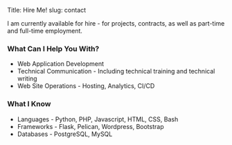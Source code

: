 Title: Hire Me!
slug: contact

I am currently available for hire - for projects, contracts, as well as part-time and full-time employment.
### What Can I Help You With?

* Web Application Development
* Technical Communication - Including technical training and technical writing
* Web Site Operations - Hosting, Analytics, CI/CD

### What I Know

* Languages - Python, PHP, Javascript, HTML, CSS, Bash
* Frameworks - Flask, Pelican, Wordpress, Bootstrap
* Databases - PostgreSQL, MySQL
